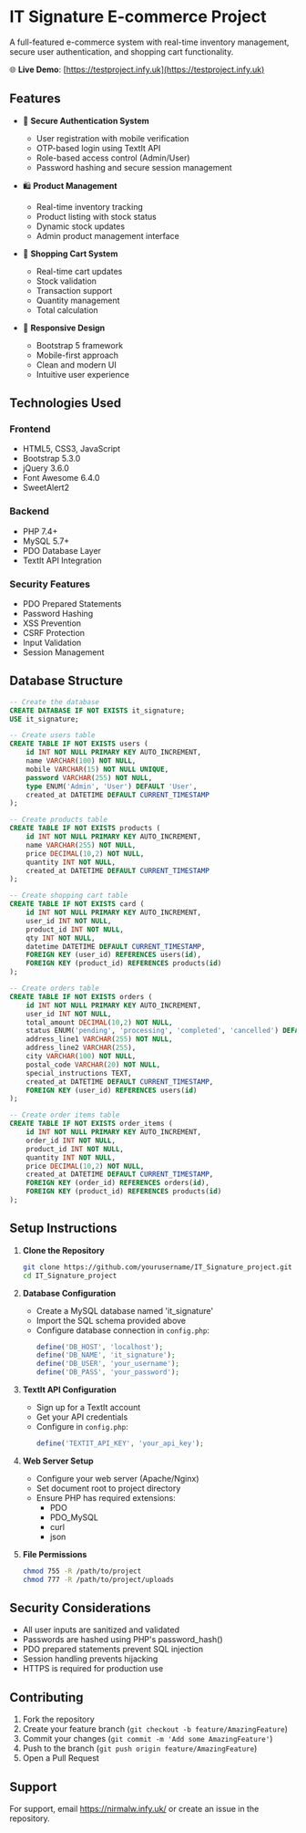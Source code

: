 # IT Signature E-commerce Project

A full-featured e-commerce system with real-time inventory management, secure user authentication, and shopping cart functionality.

🌐 **Live Demo**: [https://testproject.infy.uk](https://testproject.infy.uk)

## Features

- 🔐 **Secure Authentication System**
  - User registration with mobile verification
  - OTP-based login using TextIt API
  - Role-based access control (Admin/User)
  - Password hashing and secure session management

- 🛍️ **Product Management**
  - Real-time inventory tracking
  - Product listing with stock status
  - Dynamic stock updates
  - Admin product management interface

- 🛒 **Shopping Cart System**
  - Real-time cart updates
  - Stock validation
  - Transaction support
  - Quantity management
  - Total calculation

- 📱 **Responsive Design**
  - Bootstrap 5 framework
  - Mobile-first approach
  - Clean and modern UI
  - Intuitive user experience

## Technologies Used

### Frontend
- HTML5, CSS3, JavaScript
- Bootstrap 5.3.0
- jQuery 3.6.0
- Font Awesome 6.4.0
- SweetAlert2

### Backend
- PHP 7.4+
- MySQL 5.7+
- PDO Database Layer
- TextIt API Integration

### Security Features
- PDO Prepared Statements
- Password Hashing
- XSS Prevention
- CSRF Protection
- Input Validation
- Session Management

## Database Structure

```sql
-- Create the database
CREATE DATABASE IF NOT EXISTS it_signature;
USE it_signature;

-- Create users table
CREATE TABLE IF NOT EXISTS users (
    id INT NOT NULL PRIMARY KEY AUTO_INCREMENT,
    name VARCHAR(100) NOT NULL,
    mobile VARCHAR(15) NOT NULL UNIQUE,
    password VARCHAR(255) NOT NULL,
    type ENUM('Admin', 'User') DEFAULT 'User',
    created_at DATETIME DEFAULT CURRENT_TIMESTAMP
);

-- Create products table
CREATE TABLE IF NOT EXISTS products (
    id INT NOT NULL PRIMARY KEY AUTO_INCREMENT,
    name VARCHAR(255) NOT NULL,
    price DECIMAL(10,2) NOT NULL,
    quantity INT NOT NULL,
    created_at DATETIME DEFAULT CURRENT_TIMESTAMP
);

-- Create shopping cart table
CREATE TABLE IF NOT EXISTS card (
    id INT NOT NULL PRIMARY KEY AUTO_INCREMENT,
    user_id INT NOT NULL,
    product_id INT NOT NULL,
    qty INT NOT NULL,
    datetime DATETIME DEFAULT CURRENT_TIMESTAMP,
    FOREIGN KEY (user_id) REFERENCES users(id),
    FOREIGN KEY (product_id) REFERENCES products(id)
);

-- Create orders table
CREATE TABLE IF NOT EXISTS orders (
    id INT NOT NULL PRIMARY KEY AUTO_INCREMENT,
    user_id INT NOT NULL,
    total_amount DECIMAL(10,2) NOT NULL,
    status ENUM('pending', 'processing', 'completed', 'cancelled') DEFAULT 'pending',
    address_line1 VARCHAR(255) NOT NULL,
    address_line2 VARCHAR(255),
    city VARCHAR(100) NOT NULL,
    postal_code VARCHAR(20) NOT NULL,
    special_instructions TEXT,
    created_at DATETIME DEFAULT CURRENT_TIMESTAMP,
    FOREIGN KEY (user_id) REFERENCES users(id)
);

-- Create order items table
CREATE TABLE IF NOT EXISTS order_items (
    id INT NOT NULL PRIMARY KEY AUTO_INCREMENT,
    order_id INT NOT NULL,
    product_id INT NOT NULL,
    quantity INT NOT NULL,
    price DECIMAL(10,2) NOT NULL,
    created_at DATETIME DEFAULT CURRENT_TIMESTAMP,
    FOREIGN KEY (order_id) REFERENCES orders(id),
    FOREIGN KEY (product_id) REFERENCES products(id)
);
```

## Setup Instructions

1. **Clone the Repository**
   ```bash
   git clone https://github.com/yourusername/IT_Signature_project.git
   cd IT_Signature_project
   ```

2. **Database Configuration**
   - Create a MySQL database named 'it_signature'
   - Import the SQL schema provided above
   - Configure database connection in `config.php`:
     ```php
     define('DB_HOST', 'localhost');
     define('DB_NAME', 'it_signature');
     define('DB_USER', 'your_username');
     define('DB_PASS', 'your_password');
     ```

3. **TextIt API Configuration**
   - Sign up for a TextIt account
   - Get your API credentials
   - Configure in `config.php`:
     ```php
     define('TEXTIT_API_KEY', 'your_api_key');
     ```

4. **Web Server Setup**
   - Configure your web server (Apache/Nginx)
   - Set document root to project directory
   - Ensure PHP has required extensions:
     - PDO
     - PDO_MySQL
     - curl
     - json

5. **File Permissions**
   ```bash
   chmod 755 -R /path/to/project
   chmod 777 -R /path/to/project/uploads
   ```

## Security Considerations

- All user inputs are sanitized and validated
- Passwords are hashed using PHP's password_hash()
- PDO prepared statements prevent SQL injection
- Session handling prevents hijacking
- HTTPS is required for production use

## Contributing

1. Fork the repository
2. Create your feature branch (`git checkout -b feature/AmazingFeature`)
3. Commit your changes (`git commit -m 'Add some AmazingFeature'`)
4. Push to the branch (`git push origin feature/AmazingFeature`)
5. Open a Pull Request

## Support

For support, email https://nirmalw.infy.uk/ or create an issue in the repository.